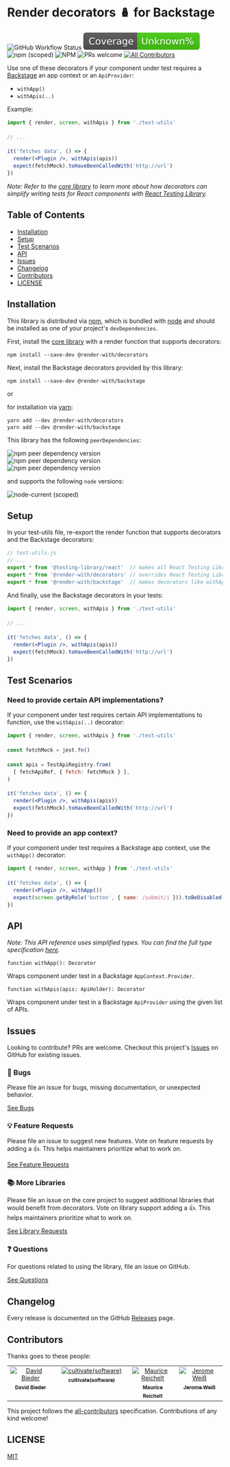 # Render decorators 🪆 for Backstage

![GitHub Workflow Status](https://img.shields.io/github/actions/workflow/status/cultivate-software/render-with-backstage/release.yml?branch=main)
![Code Coverage](docs/coverage-badge.svg)
![npm (scoped)](https://img.shields.io/npm/v/@render-with/backstage)
![NPM](https://img.shields.io/npm/l/@render-with/backstage)
![PRs welcome](https://img.shields.io/badge/PRs-welcome-bright%20green)
[![All Contributors](https://img.shields.io/github/all-contributors/cultivate-software/render-with-decorators?color=orange)](#contributors)

Use one of these decorators if your component under test requires a [Backstage](https://backstage.io/docs/overview/what-is-backstage) an app context or an `ApiProvider`:

- `withApp()`
- `withApis(..)`

Example:

```jsx
import { render, screen, withApis } from './test-utils'

// ...

it('fetches data', () => {
  render(<Plugin />, withApis(apis))
  expect(fetchMock).toHaveBeenCalledWith('http://url')
})
```

_Note: Refer to the [core library](https://github.com/cultivate-software/render-with-decorators) to learn more about how decorators can simplify writing tests for React components with [React Testing Library](https://www.npmjs.com/package/@testing-library/react)._

## Table of Contents

- [Installation](#installation)
- [Setup](#setup)
- [Test Scenarios](#test-scenarios)
- [API](#api)
- [Issues](#issues)
- [Changelog](#changelog)
- [Contributors](#contributors)
- [LICENSE](#license)

## Installation

This library is distributed via [npm](https://www.npmjs.com/), which is bundled with [node](https://nodejs.org/) and should be installed as one of your project's `devDependencies`.

First, install the [core library](https://github.com/cultivate-software/render-with-decorators) with a render function that supports decorators:

```shell
npm install --save-dev @render-with/decorators
```

Next, install the Backstage decorators provided by this library:

```shell
npm install --save-dev @render-with/backstage
```

or

for installation via [yarn](https://classic.yarnpkg.com/):

```shell
yarn add --dev @render-with/decorators
yarn add --dev @render-with/backstage
```

This library has the following `peerDependencies`:

![npm peer dependency version](https://img.shields.io/npm/dependency-version/@render-with/backstage/peer/@backstage/core-app-api)<br />
![npm peer dependency version](https://img.shields.io/npm/dependency-version/@render-with/backstage/peer/@backstage/core-plugin-api)<br />
![npm peer dependency version](https://img.shields.io/npm/dependency-version/@render-with/backstage/peer/@backstage/test-utils)<br />

and supports the following `node` versions:

![node-current (scoped)](https://img.shields.io/node/v/@render-with/backstage)

## Setup

In your test-utils file, re-export the render function that supports decorators and the Backstage decorators:

```javascript
// test-utils.js
// ...
export * from '@testing-library/react'  // makes all React Testing Library's exports available
export * from '@render-with/decorators' // overrides React Testing Library's render function
export * from '@render-with/backstage'  // makes decorators like withApis(..) available
```

And finally, use the Backstage decorators in your tests:

```jsx
import { render, screen, withApis } from './test-utils'

// ...

it('fetches data', () => {
  render(<Plugin />, withApis(apis))
  expect(fetchMock).toHaveBeenCalledWith('http://url')
})
```

## Test Scenarios

### Need to provide certain API implementations?

If your component under test requires certain API implementations to function, use the `withApis(..)` decorator:

```jsx
import { render, screen, withApis } from './test-utils'

const fetchMock = jest.fn()

const apis = TestApiRegistry.from(
  [ fetchApiRef, { fetch: fetchMock } ],
)

it('fetches data', () => {
  render(<Plugin />, withApis(apis))
  expect(fetchMock).toHaveBeenCalledWith('http://url')
})
```

### Need to provide an app context?

If your component under test requires a Backstage app context, use the `withApp()` decorator:

```jsx
import { render, screen, withApp } from './test-utils'

it('fetches data', () => {
  render(<Plugin />, withApp())
  expect(screen.getByRole('button', { name: /submit/i })).toBeDisabled()
})
```

## API

_Note: This API reference uses simplified types. You can find the full type specification [here](https://github.com/cultivate-software/render-with-backstage/blob/main/types/index.d.ts)._

```
function withApp(): Decorator
```

Wraps component under test in a Backstage `AppContext.Provider`.

```
function withApis(apis: ApiHolder): Decorator
```

Wraps component under test in a Backstage `ApiProvider` using the given list of APIs.

## Issues

Looking to contribute? PRs are welcome. Checkout this project's [Issues](https://github.com/cultivate-software/render-with-backstage/issues?q=is%3Aissue+is%3Aopen) on GitHub for existing issues.

### 🐛 Bugs

Please file an issue for bugs, missing documentation, or unexpected behavior.

[See Bugs](https://github.com/cultivate-software/render-with-backstage/issues?q=is%3Aissue+label%3Abug+is%3Aopen+sort%3Acreated-desc)

### 💡 Feature Requests

Please file an issue to suggest new features. Vote on feature requests by adding a 👍. This helps maintainers prioritize what to work on.

[See Feature Requests](https://github.com/cultivate-software/render-with-backstage/issues?q=is%3Aissue+label%3Aenhancement+sort%3Areactions-%2B1-desc+is%3Aopen)

### 📚 More Libraries

Please file an issue on the core project to suggest additional libraries that would benefit from decorators. Vote on library support adding a 👍. This helps maintainers prioritize what to work on.

[See Library Requests](https://github.com/cultivate-software/render-with-decorators/issues?q=is%3Aissue+label%3Alibrary+sort%3Areactions-%2B1-desc+is%3Aopen)

### ❓ Questions

For questions related to using the library, file an issue on GitHub.

[See Questions](https://github.com/cultivate-software/render-with-backstage/issues?q=is%3Aissue+label%3Aquestion+sort%3Areactions-%2B1-desc)

## Changelog

Every release is documented on the GitHub [Releases](https://github.com/cultivate-software/render-with-backstage/releases) page.

## Contributors

Thanks goes to these people:

<!-- ALL-CONTRIBUTORS-LIST:START - Do not remove or modify this section -->
<!-- prettier-ignore-start -->
<!-- markdownlint-disable -->
<table>
  <tbody>
    <tr>
      <td align="center" valign="top" width="14.28%"><a href="https://github.com/davidbieder"><img src="https://avatars.githubusercontent.com/u/9366720?v=4?s=100" width="100px;" alt="David Bieder"/><br /><sub><b>David Bieder</b></sub></a><br /></td>
      <td align="center" valign="top" width="14.28%"><a href="https://cultivate.software"><img src="https://avatars.githubusercontent.com/u/31018345?v=4?s=100" width="100px;" alt="cultivate(software)"/><br /><sub><b>cultivate(software)</b></sub></a><br /></td>
      <td align="center" valign="top" width="14.28%"><a href="https://github.com/mauricereichelt"><img src="https://avatars.githubusercontent.com/u/31188606?v=4?s=100" width="100px;" alt="Maurice Reichelt"/><br /><sub><b>Maurice Reichelt</b></sub></a><br /></td>
      <td align="center" valign="top" width="14.28%"><a href="https://github.com/jeromeweiss"><img src="https://avatars.githubusercontent.com/u/59569084?v=4?s=100" width="100px;" alt="Jerome Weiß"/><br /><sub><b>Jerome Weiß</b></sub></a><br /></td>
    </tr>
  </tbody>
</table>

<!-- markdownlint-restore -->
<!-- prettier-ignore-end -->

<!-- ALL-CONTRIBUTORS-LIST:END -->

This project follows the [all-contributors](https://github.com/all-contributors/all-contributors) specification.
Contributions of any kind welcome!

## LICENSE

[MIT](LICENSE)